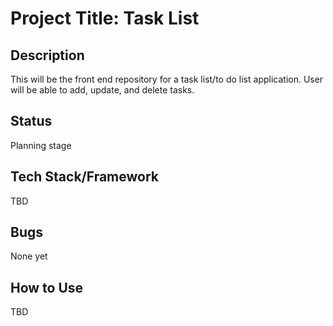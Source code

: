 # Project Title: Task List

## Description
This will be the front end repository for a task list/to do list application. User will be able to add, update, and delete tasks.

## Status
Planning stage

## Tech Stack/Framework
TBD

## Bugs
None yet

## How to Use
TBD